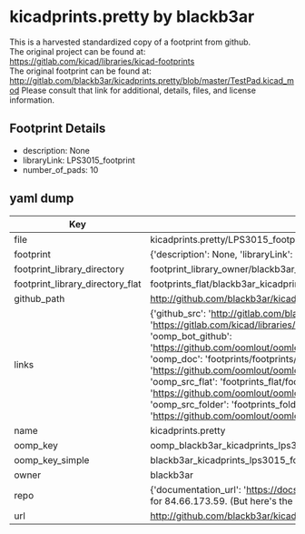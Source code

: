 # kicadprints.pretty by blackb3ar  
This is a harvested standardized copy of a footprint from github.  
The original project can be found at:  
https://gitlab.com/kicad/libraries/kicad-footprints  
The original footprint can be found at:
http://gitlab.com/blackb3ar/kicadprints.pretty/blob/master/TestPad.kicad_mod
Please consult that link for additional, details, files, and license information.  
## Footprint Details
* description: None  
* libraryLink: LPS3015_footprint  
* number_of_pads: 10  
## yaml dump  
| Key | Value |  
| --- | --- |  
| file | kicadprints.pretty/LPS3015_footprint.kicad_mod |  
| footprint | {'description': None, 'libraryLink': 'LPS3015_footprint', 'number_of_pads': 10} |  
| footprint_library_directory | footprint_library_owner/blackb3ar_kicadprints.pretty |  
| footprint_library_directory_flat | footprints_flat/blackb3ar_kicadprints_lps3015_footprint/working |  
| github_path | http://github.com/blackb3ar/kicadprints.pretty/blob/master/LPS3015_footprint.kicad_mod |  
| links | {'github_src': 'http://gitlab.com/blackb3ar/kicadprints.pretty/blob/master/TestPad.kicad_mod', 'github_src_repo': 'https://gitlab.com/kicad/libraries/kicad-footprints', 'oomp_bot': 'footprints/blackb3ar_kicadprints_lps3015_footprint/working', 'oomp_bot_github': 'https://github.com/oomlout/oomlout_oomp_footprint_bot/tree/main/footprints/blackb3ar_kicadprints_lps3015_footprint/working', 'oomp_doc': 'footprints/footprints/blackb3ar/kicadprints/LPS3015_footprint/working/', 'oomp_doc_github': 'https://github.com/oomlout/oomlout_oomp_footprint_doc/tree/main/footprints/footprints/blackb3ar/kicadprints/LPS3015_footprint/working', 'oomp_src_flat': 'footprints_flat/footprints_flat/blackb3ar_kicadprints_lps3015_footprint/working', 'oomp_src_flat_github': 'https://github.com/oomlout/oomlout_oomp_footprint_src/tree/main/footprints_flat/blackb3ar_kicadprints_lps3015_footprint/working', 'oomp_src_folder': 'footprints_folder/footprints_folder/blackb3ar/kicadprints/LPS3015_footprint/working', 'oomp_src_folder_github': 'https://github.com/oomlout/oomlout_oomp_footprint_src/tree/main/footprints_folder/blackb3ar/kicadprints/LPS3015_footprint/working'} |  
| name | kicadprints.pretty |  
| oomp_key | oomp_blackb3ar_kicadprints_lps3015_footprint |  
| oomp_key_simple | blackb3ar_kicadprints_lps3015_footprint |  
| owner | blackb3ar |  
| repo | {'documentation_url': 'https://docs.github.com/rest/overview/resources-in-the-rest-api#rate-limiting', 'message': "API rate limit exceeded for 84.66.173.59. (But here's the good news: Authenticated requests get a higher rate limit. Check out the documentation for more details.)"} |  
| url | http://github.com/blackb3ar/kicadprints.pretty |  

